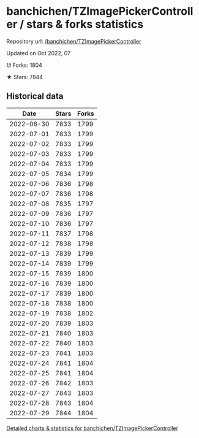 # banchichen/TZImagePickerController / stars & forks statistics

Repository url: [/banchichen/TZImagePickerController](https://github.com/banchichen/TZImagePickerController)

Updated on Oct 2022, 07

☋ Forks: 1804

★ Stars: 7844

## Historical data
| Date | Stars | Forks |
|------|-------|-------|
| 2022-06-30 | 7833 | 1799 | 
| 2022-07-01 | 7833 | 1799 | 
| 2022-07-02 | 7833 | 1799 | 
| 2022-07-03 | 7833 | 1799 | 
| 2022-07-04 | 7833 | 1799 | 
| 2022-07-05 | 7834 | 1799 | 
| 2022-07-06 | 7836 | 1798 | 
| 2022-07-07 | 7836 | 1798 | 
| 2022-07-08 | 7835 | 1797 | 
| 2022-07-09 | 7836 | 1797 | 
| 2022-07-10 | 7836 | 1797 | 
| 2022-07-11 | 7837 | 1798 | 
| 2022-07-12 | 7838 | 1798 | 
| 2022-07-13 | 7839 | 1799 | 
| 2022-07-14 | 7839 | 1799 | 
| 2022-07-15 | 7839 | 1800 | 
| 2022-07-16 | 7839 | 1800 | 
| 2022-07-17 | 7839 | 1800 | 
| 2022-07-18 | 7838 | 1800 | 
| 2022-07-19 | 7838 | 1802 | 
| 2022-07-20 | 7839 | 1803 | 
| 2022-07-21 | 7840 | 1803 | 
| 2022-07-22 | 7840 | 1803 | 
| 2022-07-23 | 7841 | 1803 | 
| 2022-07-24 | 7841 | 1804 | 
| 2022-07-25 | 7841 | 1804 | 
| 2022-07-26 | 7842 | 1803 | 
| 2022-07-27 | 7843 | 1803 | 
| 2022-07-28 | 7843 | 1804 | 
| 2022-07-29 | 7844 | 1804 | 


[Detailed charts & statistics for banchichen/TZImagePickerController](https://reviewgithub.com/rep/banchichen/TZImagePickerController)
